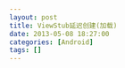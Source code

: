 ```yaml
---
layout: post
title: ViewStub延迟创建(加载)
date: 2013-05-08 18:27:00
categories: [Android]
tags: []
---
```

         